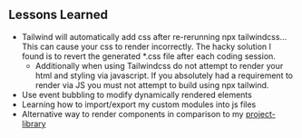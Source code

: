 ## Lessons Learned 
- Tailwind will automatically add css after re-rerunning npx tailwindcss... This can cause your css to render incorrectly. The hacky solution I found is to revert the generated *.css file after each coding session. 
  - Additionally when using Tailwindcss do not attempt to render your html and styling via javascript. If you absolutely had a requirement to render via JS you must not attempt to build using npx tailwind. 
- Use event bubbling to modify dynamically rendered elements
- Learning how to import/export my custom modules into js files
- Alternative way to render components in comparison to my [project-library](https://github.com/wzrdk3lly/project-library.git)
  